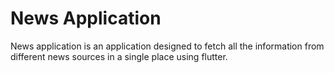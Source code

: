 # News Application

News application is an application designed to fetch all the information from different news sources in a single place using flutter.
